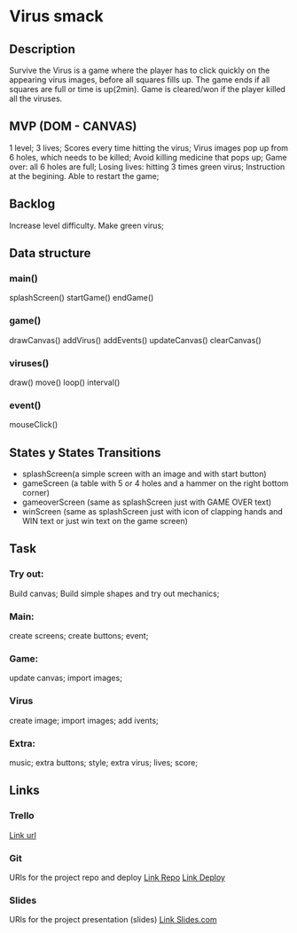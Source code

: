 # Virus smack

## Description
Survive the Virus is a game where the player has to click quickly on the appearing virus images, before all squares fills up. The game ends if all squares are full or time is up(2min). Game is cleared/won if the player killed all the viruses.

## MVP (DOM - CANVAS)
1 level; 3 lives; Scores every time hitting the virus; Virus images pop up from 6 holes, which needs to be killed; Avoid killing medicine that pops up; Game over: all 6 holes are full; Losing lives: hitting 3 times green virus; Instruction at the begining. Able to restart the game;

## Backlog
Increase level difficulty.
Make green virus;


## Data structure
### main()
splashScreen()
startGame()
endGame()

### game()
drawCanvas()
addVirus()
addEvents()
updateCanvas()
clearCanvas()

### viruses()
draw()
move()
loop()
interval()

### event()
mouseClick()

## States y States Transitions
- splashScreen(a simple screen with an image and with start button)
- gameScreen (a table with 5 or 4 holes and a hammer on the right bottom corner)
- gameoverScreen (same as splashScreen just with GAME OVER text)
- winScreen (same as splashScreen just with icon of clapping hands and WIN text or just win text on the game screen)

## Task
### Try out:
Build canvas;
Build simple shapes and try out mechanics;
### Main:
create screens;
create buttons;
event;
### Game:
update canvas;
import images;
### Virus
create image;
import images;
add ivents;
### Extra:
music;
extra buttons;
style;
extra virus;
lives;
score;

## Links
### Trello
[Link url](https://trello.com/invite/b/75q4wPf9/9a00544a48e8c5cbcffda32300561dd6/ironhack-1-game)

### Git
URls for the project repo and deploy
[Link Repo](https://github.com/AruneM/Game)
[Link Deploy](https://arunem.GitHub.io/Game)

### Slides
URls for the project presentation (slides)
[Link Slides.com](https://docs.google.com/presentation/d/1pOnBN7Y_OhmQIAU25LWVM6cR_oLMidFKhg8r5FTKRLk/edit?usp=sharing)
